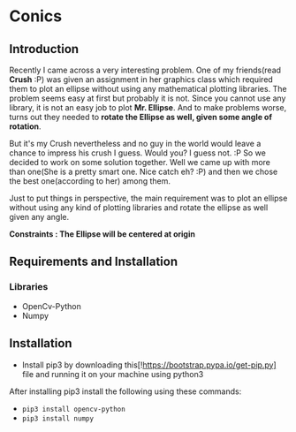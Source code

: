 # Conics
## Introduction
Recently I came across a very interesting problem. One of my friends(read **Crush** :P) was given an assignment in her graphics class which required them to plot an ellipse without using any mathematical plotting libraries.
The problem seems easy at first but probably it is not. Since you cannot use any library, it is not an easy job to plot **Mr. Ellipse**.
And to make problems worse, turns out they needed to **rotate the Ellipse as well, given some angle of rotation**.

But it's my Crush nevertheless and no guy in the world would leave a chance to impress his crush I guess. Would you? I guess not. :P
So we decided to work on some solution together. Well we came up with more than one(She is a pretty smart one. Nice catch eh? :P) and then we chose the best one(according to her) among them.

Just to put things in perspective, the main requirement was to plot an ellipse without using any kind of plotting libraries and 
rotate the ellipse as well given any angle.

**Constraints : The Ellipse will be centered at origin**

## Requirements and Installation
### Libraries
* OpenCv-Python
* Numpy

## Installation
* Install pip3 by downloading this[!https://bootstrap.pypa.io/get-pip.py] file and running it on your machine using python3

After installing pip3 install the following using these commands:
* `pip3 install opencv-python`
* `pip3 install numpy`
